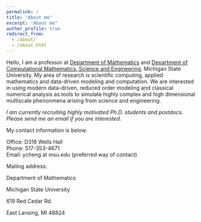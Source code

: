 ```yaml
---
permalink: /
title: "About me"
excerpt: "About me"
author_profile: true
redirect_from: 
  - /about/
  - /about.html
---
```


Hello, I am a professor at [Department of Mathematics](https://math.msu.edu/) and [Department of Computational Mathematics, Science and Engineering](https://cmse.msu.edu/), Michigan State University. My area of research is scientific computing, applied mathematics and data-driven modeling and computation. We are interested in using modern data-driven, reduced order modeling and classical numerical analysis as tools to simulate highly complex and high dimensional multiscale phenonmena arising from science and engineering.

*I am currently recruiting highly motivated Ph.D. students and postdocs. Please send me an email if you are interested.*

My contact information is below.

Office: D316 Wells Hall  
Phone: 517-353-4671  
Email: ycheng at msu.edu (preferred way of contact)

Mailing address:

Department of Mathematics

Michigan State University

619 Red Cedar Rd.

East Lansing, MI 48824


